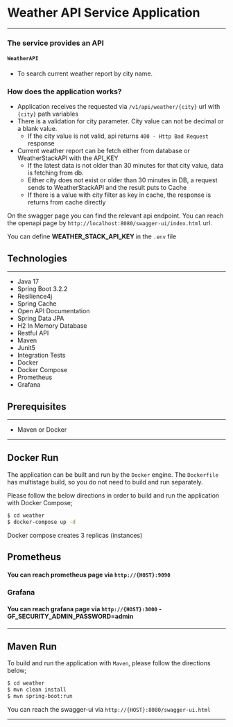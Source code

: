 # Weather API Service Application

---

### The service provides an API
#### `WeatherAPI`
* To search current weather report by city name.


### How does the application works?
* Application receives the requested via `/v1/api/weather/{city}` url with `{city}` path variables
* There is a validation for city parameter. City value can not be decimal or a blank value.
    * If the city value is not valid, api returns `400 - Http Bad Request` response
* Current weather report can be fetch either from database or WeatherStackAPI with the API_KEY
    * If the latest data is not older than 30 minutes for that city value, data is fetching from db.
    * Either city does not exist or older than 30 minutes in DB, a request sends to WeatherStackAPI and the result puts to Cache
    * If there is a value with city filter as key in cache, the response is returns from cache directly

On the swagger page you can find the relevant api endpoint.
You can reach the openapi page by `http://localhost:8080/swagger-ui/index.html` url.

You can define <b>WEATHER_STACK_API_KEY </b> in the `.env` file

## Technologies

---
- Java 17
- Spring Boot 3.2.2
- Resilience4j
- Spring Cache
- Open API Documentation
- Spring Data JPA
- H2 In Memory Database
- Restful API
- Maven
- Junit5
- Integration Tests
- Docker
- Docker Compose
- Prometheus
- Grafana


## Prerequisites

---
- Maven or Docker
---

## Docker Run
The application can be built and run by the `Docker` engine. The `Dockerfile` has multistage build, so you do not need to build and run separately.

Please follow the below directions in order to build and run the application with Docker Compose;

```sh
$ cd weather
$ docker-compose up -d
```

Docker compose creates 3 replicas (instances) 

## Prometheus
#### You can reach prometheus page via `http://{HOST}:9090`
### Grafana
#### You can reach grafana page via `http://{HOST}:3000` - GF_SECURITY_ADMIN_PASSWORD=admin

---
## Maven Run
To build and run the application with `Maven`, please follow the directions below;

```sh
$ cd weather
$ mvn clean install
$ mvn spring-boot:run
```
You can reach the swagger-ui via  `http://{HOST}:8080/swagger-ui.html`

---
